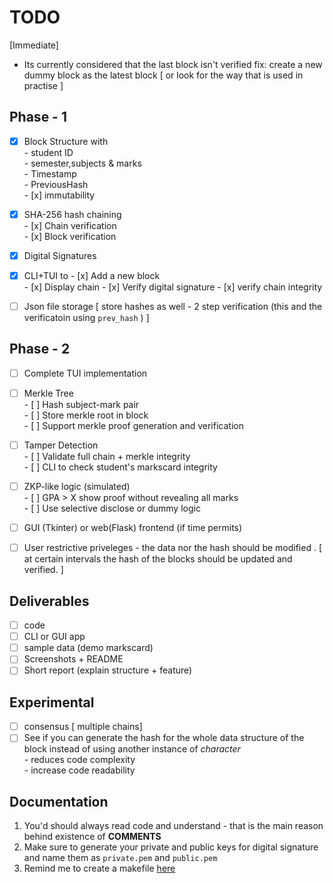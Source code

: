 # TODO 

[Immediate]
- Its currently considered that the last block isn't verified 
fix: create a new dummy block as the latest block [ or look for the way that is used in practise ]

## Phase - 1 
- [x] Block Structure with   
      - student ID   
      - semester,subjects & marks  
      - Timestamp  
      - PreviousHash  
      - [x] immutability

- [x] SHA-256 hash chaining   
      - [x] Chain verification   
      - [x] Block verification  

- [x] Digital Signatures

- [x] CLI+TUI to
      - [x] Add a new block   
      - [x] Display chain
      - [x] Verify digital signature
      - [x] verify chain integrity  

- [ ] Json file storage  [ store hashes as well - 2 step verification (this and the verificatoin using ```prev_hash``` ) ]  


## Phase - 2 

- [ ] Complete TUI implementation

- [ ] Merkle Tree  
      - [ ] Hash subject-mark pair  
      - [ ] Store merkle root in block   
      - [ ] Support merkle proof generation and verification   
      
- [ ] Tamper Detection   
      - [ ] Validate full chain + merkle integrity  
      - [ ] CLI to check student's markscard integrity  

- [ ] ZKP-like logic (simulated)  
      - [ ] GPA > X show proof without revealing all marks   
      - [ ] Use selective disclose or dummy logic   

- [ ] GUI (Tkinter) or web(Flask) frontend (if time permits)   

- [ ] User restrictive priveleges - the data nor the hash should be modified . [ at certain intervals the hash of the blocks should be updated and verified. ]  


## Deliverables 

- [ ] code 
- [ ] CLI or GUI app  
- [ ] sample data (demo markscard)  
- [ ] Screenshots + README  
- [ ] Short report (explain structure + feature)  

## Experimental 

- [ ] consensus  [ multiple chains]  
- [ ] See if you can generate the hash for the whole data structure of the block instead of using another instance of *character*  
      - reduces code complexity    
      - increase code readability  

## Documentation
1. You'd should always read code and understand - that is the main reason behind existence of **COMMENTS**
2. Make sure to generate your private and public keys for digital signature and name them as ```private.pem``` and ```public.pem```
3. Remind me to create a makefile [here](instagram.com/ksurajsingh_13)
